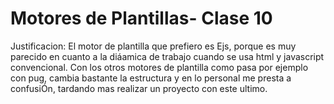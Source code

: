 # Motores de Plantillas- Clase 10

Justificacion:
El motor de plantilla que prefiero es Ejs, porque es muy parecido en cuanto a la diáamica de trabajo cuando se usa html y javascript convencional. Con los otros motores de plantilla como pasa por ejemplo con pug, cambia bastante la estructura y en lo personal me presta a confusiÓn, tardando mas realizar un proyecto con este ultimo.
